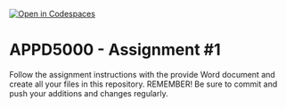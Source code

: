 [![Open in Codespaces](https://classroom.github.com/assets/launch-codespace-7f7980b617ed060a017424585567c406b6ee15c891e84e1186181d67ecf80aa0.svg)](https://classroom.github.com/open-in-codespaces?assignment_repo_id=11827666)
# APPD5000 - Assignment #1
Follow the assignment instructions with the provide Word document and create all your files in this repository. REMEMBER! Be sure to commit and push your additions and changes regularly.
